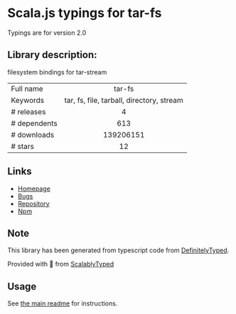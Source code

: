 
# Scala.js typings for tar-fs

Typings are for version 2.0

## Library description:
filesystem bindings for tar-stream

|                    |                 |
| ------------------ | :-------------: |
| Full name          | tar-fs |
| Keywords           | tar, fs, file, tarball, directory, stream |
| # releases         | 4 |
| # dependents       | 613 |
| # downloads        | 139206151 |
| # stars            | 12 |

## Links
- [Homepage](https://github.com/mafintosh/tar-fs)
- [Bugs](https://github.com/mafintosh/tar-fs/issues)
- [Repository](https://github.com/mafintosh/tar-fs)
- [Npm](https://www.npmjs.com/package/tar-fs)
    


## Note
This library has been generated from typescript code from [DefinitelyTyped](https://definitelytyped.org).

Provided with :purple_heart: from [ScalablyTyped](https://github.com/oyvindberg/ScalablyTyped)

## Usage
See [the main readme](../../readme.md) for instructions.


